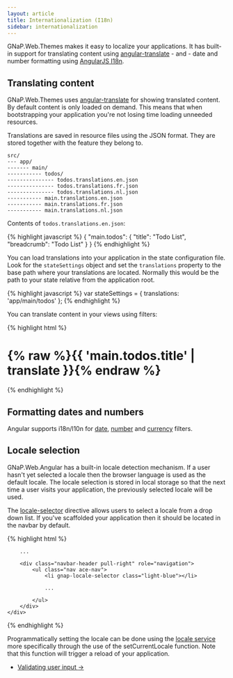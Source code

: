 ```yaml
---
layout: article
title: Internationalization (I18n)
sidebar: internationalization
---
```


GNaP.Web.Themes makes it easy to localize your applications. It has built-in support for translating content using [angular-translate](http://angular-translate.github.io) - and - date and number formatting using [AngularJS I18n](https://docs.angularjs.org/guide/i18n).

## Translating content

GNaP.Web.Themes uses [angular-translate](http://angular-translate.github.io) for showing translated content. By default content is only loaded on demand. This means that when bootstrapping your application you're not losing time loading unneeded resources.

Translations are saved in resource files using the JSON format. They are stored together with the feature they belong to. 

    src/
    --- app/
    ------- main/
    ----------- todos/
    --------------- todos.translations.en.json
    --------------- todos.translations.fr.json
    --------------- todos.translations.nl.json
    ----------- main.translations.en.json
    ----------- main.translations.fr.json
    ----------- main.translations.nl.json

Contents of `todos.translations.en.json`:

{% highlight javascript %}
{
    "main.todos":  {
        "title": "Todo List",
        "breadcrumb": "Todo List"
    }
}
{% endhighlight %}

You can load translations into your application in the state configuration file. Look for the `stateSettings` object and set the `translations` property to the base path where your translations are located. Normally this would be the path to your state relative from the application root.

{% highlight javascript %}
var stateSettings = {
    translations: 'app/main/todos'
};
{% endhighlight %}

You can translate content in your views using filters:

{% highlight html %}
<div class="page-header">
    <h1>
        {% raw %}{{ 'main.todos.title' | translate }}{% endraw %}
    </h1>
</div>
{% endhighlight %}
    
## Formatting dates and numbers

Angular supports i18n/l10n for [date](https://docs.angularjs.org/api/ng/filter/date), [number](https://docs.angularjs.org/api/ng/filter/number) and [currency](https://docs.angularjs.org/api/ng/filter/currency) filters.

## Locale selection

GNaP.Web.Angular has a built-in locale detection mechanism. If a user hasn't yet selected a locale then the browser language is used as the default locale. The locale selection is stored in local storage so that the next time a user visits your application, the previously selected locale will be used.

The [locale-selector](https://github.com/infrabel/GNaP.Web.Themes/blob/ca95ab7f2cb55e7405c492bc43d43269eec9aac5/custom/gnap-angular/js/develop/gnap/locale-selector.directive.js) directive allows users to select a locale from a drop down list. If you've scaffolded your application then it should be located in the navbar by default.

{% highlight html %}
<div class="navbar navbar-default" id="navbar">
    <div class="navbar-container" id="navbar-container">

        ...
        
        <div class="navbar-header pull-right" role="navigation">
            <ul class="nav ace-nav">
                <li gnap-locale-selector class="light-blue"></li>
                
                ...

            </ul>
        </div>
    </div>
</div>
{% endhighlight %}

Programmatically setting the locale can be done using the [locale service](https://github.com/infrabel/GNaP.Web.Themes/blob/61ecd0a82c6156a8d995f6aea75e33c4c3e97bc7/custom/gnap-angular/js/develop/gnap/locale.service.js) more specifically through the use of the setCurrentLocale function. Note that this function will trigger a reload of your application.

<nav>
  <ul class="pager">
    <li class="next"><a href="{{ "validating-user-input" | prepend: site.baseurl }}">Validating user input <span aria-hidden="true">&rarr;</span></a></li>
  </ul>
</nav>